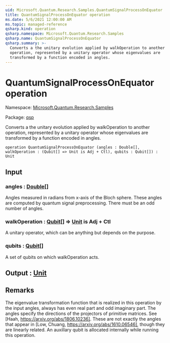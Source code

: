 ```yaml
---
uid: Microsoft.Quantum.Research.Samples.QuantumSignalProcessOnEquator
title: QuantumSignalProcessOnEquator operation
ms.date: 5/6/2021 12:00:00 AM
ms.topic: managed-reference
qsharp.kind: operation
qsharp.namespace: Microsoft.Quantum.Research.Samples
qsharp.name: QuantumSignalProcessOnEquator
qsharp.summary: >-
  Converts a the unitary evolution applied by walkOperation to another
  operation, represented by a unitary operator whose eigenvalues are
  transformed by a function encoded in angles.
---
```


# QuantumSignalProcessOnEquator operation

Namespace: [Microsoft.Quantum.Research.Samples](xref:Microsoft.Quantum.Research.Samples)

Package: [qsp](https://nuget.org/packages/qsp)


Converts a the unitary evolution applied by walkOperation to anotheroperation, represented by a unitary operator whose eigenvalues aretransformed by a function encoded in angles.

```qsharp
operation QuantumSignalProcessOnEquator (angles : Double[], walkOperation : (Qubit[] => Unit is Adj + Ctl), qubits : Qubit[]) : Unit
```


## Input

### angles : [Double](xref:microsoft.quantum.qsharp.valueliterals#double-literals)[]

Angles measured in radians from x-axis of the Bloch sphere. These angles are computed by quantum signal preprocessing.There must be an odd number of angles.


### walkOperation : [Qubit](xref:microsoft.quantum.qsharp.valueliterals#qubit-literals)[] => [Unit](xref:microsoft.quantum.qsharp.valueliterals#unit-literal)  is Adj + Ctl

A unitary operator, which can be anything but depends on the purpose.


### qubits : [Qubit](xref:microsoft.quantum.qsharp.valueliterals#qubit-literals)[]

A set of qubits on which walkOperation acts.



## Output : [Unit](xref:microsoft.quantum.qsharp.valueliterals#unit-literal)



## Remarks

The eigenvalue transformation function that is realized in this operation by the input angles,always has even real part and odd imaginary part.The angles specify the directions of the projectors of primitive matrices. See [Haah, https://arxiv.org/abs/1806.10236].These are not exactly the angles that appear in [Low, Chuang, https://arxiv.org/abs/1610.06546], though they are linearly related.An auxillary qubit is allocated internally while running this operation.